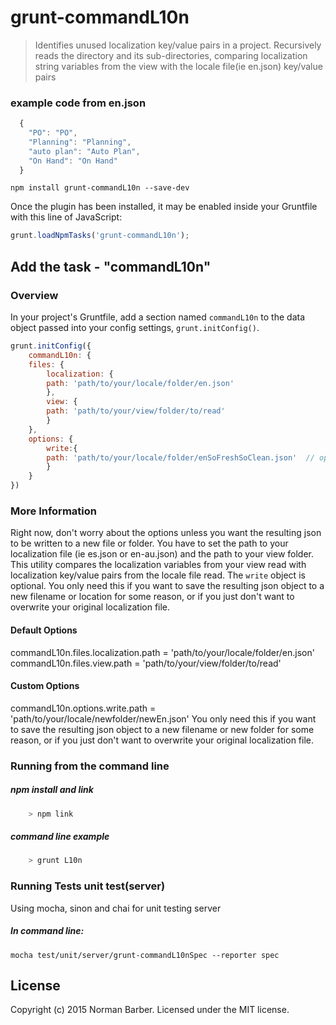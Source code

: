 # grunt-commandL10n
> Identifies unused localization key/value pairs in a project. Recursively reads the directory and its sub-directories, comparing localization string variables from the view with the locale file(ie en.json) key/value pairs

### example code from en.json
```javascript
  {
	"PO": "PO",
	"Planning": "Planning",
	"auto plan": "Auto Plan",
	"On Hand": "On Hand"
  }
```

```shell
npm install grunt-commandL10n --save-dev
```

Once the plugin has been installed, it may be enabled inside your Gruntfile with this line of JavaScript:

```js
grunt.loadNpmTasks('grunt-commandL10n');
```

## Add the task - "commandL10n"

### Overview
In your project's Gruntfile, add a section named `commandL10n` to the data object passed into your config settings, `grunt.initConfig()`.

```js
grunt.initConfig({
    commandL10n: {
	files: {
	    localization: {
		path: 'path/to/your/locale/folder/en.json'
	    },
	    view: {
		path: 'path/to/your/view/folder/to/read'
	    }
	},
	options: {
	    write:{
		path: 'path/to/your/locale/folder/enSoFreshSoClean.json'  // optional
	    }
	}
})
```

### More Information
Right now, don't worry about the options unless you want the resulting json to be written to a new file or folder.
You have to set the path to your localization file (ie es.json or en-au.json) and the path to your view folder. This utility compares the localization variables from your view read with localization key/value pairs from the locale file read. The `write` object is optional. You only need this if you want to save the resulting json object to a new filename or location for some reason, or if you just don't want to overwrite your original localization file.

#### Default Options
commandL10n.files.localization.path = 'path/to/your/locale/folder/en.json'
commandL10n.files.view.path = 'path/to/your/view/folder/to/read'

#### Custom Options
commandL10n.options.write.path = 'path/to/your/locale/newfolder/newEn.json'
You only need this if you want to save the resulting json object to a new filename or new folder for some reason, or if you just don't want to overwrite your original localization file.

### Running from the command line
##### npm install and link
```javascript
	> npm link
```

##### command line example
```javascript
	> grunt L10n
```


### Running Tests unit test(server)

Using mocha, sinon and chai for unit testing server

##### In command line:

    mocha test/unit/server/grunt-commandL10nSpec --reporter spec



## License
Copyright (c) 2015 Norman Barber. Licensed under the MIT license.
